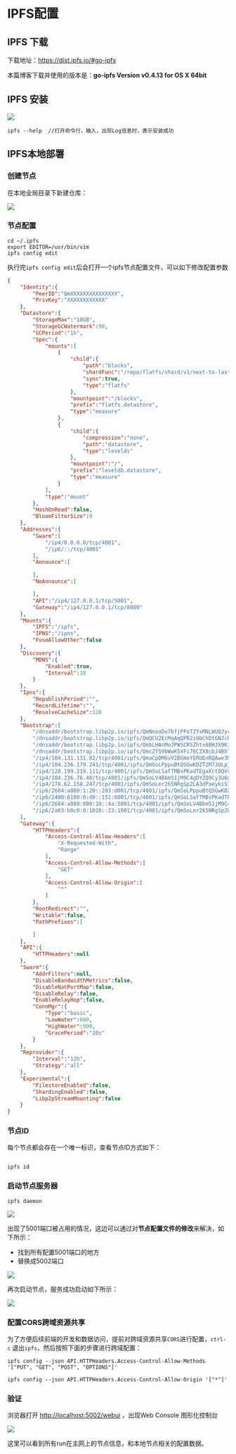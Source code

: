 # IPFS配置

## IPFS 下载

下载地址：<https://dist.ipfs.io/#go-ipfs>

本篇博客下载并使用的版本是：**go-ipfs Version v0.4.13 for OS X 64bit**

## IPFS 安装

![](http://daijiale-cn.oss-cn-hangzhou.aliyuncs.com/djl-blog-pic/ipfs/ipfs_install1.png)

```
ipfs --help  //打开命令行，输入，出现Log信息时，表示安装成功
```
## IPFS本地部署

### 创建节点

在本地全局目录下新建仓库：

![](http://daijiale-cn.oss-cn-hangzhou.aliyuncs.com/djl-blog-pic/ipfs/ipfs_init.png)

### 节点配置

```
cd ~/.ipfs
export EDITOR=/usr/bin/vim
ipfs config edit
```

执行完`ipfs config edit`后会打开一个ipfs节点配置文件，可以如下修改配置参数

```json
{
	"Identity":{
		"PeerID":"QmXXXXXXXXXXXXXXX",
		"PrivKey":"XXXXXXXXXXXX"
	},
	"Datastore":{
		"StorageMax":"10GB",
		"StorageGCWatermark":90,
		"GCPeriod":"1h",
		"Spec":{
			"mounts":[
				{
					"child":{
						"path":"blocks",
						"shardFunc":"/repo/flatfs/shard/v1/next-to-last/2",
						"sync":true,
						"type":"flatfs"
					},
					"mountpoint":"/blocks",
					"prefix":"flatfs.datastore",
					"type":"measure"
				},
				{
					"child":{
						"compression":"none",
						"path":"datastore",
						"type":"levelds"
					},
					"mountpoint":"/",
					"prefix":"leveldb.datastore",
					"type":"measure"
				}
			],
			"type":"mount"
		},
		"HashOnRead":false,
		"BloomFilterSize":0
	},
	"Addresses":{
		"Swarm":[
			"/ip4/0.0.0.0/tcp/4001",
			"/ip6/::/tcp/4001"
		],
		"Announce":[

		],
		"NoAnnounce":[

		],
		"API":"/ip4/127.0.0.1/tcp/5001",
		"Gateway":"/ip4/127.0.0.1/tcp/8080"
	},
	"Mounts":{
		"IPFS":"/ipfs",
		"IPNS":"/ipns",
		"FuseAllowOther":false
	},
	"Discovery":{
		"MDNS":{
			"Enabled":true,
			"Interval":10
		}
	},
	"Ipns":{
		"RepublishPeriod":"",
		"RecordLifetime":"",
		"ResolveCacheSize":128
	},
	"Bootstrap":[
		"/dnsaddr/bootstrap.libp2p.io/ipfs/QmNnooDu7bfjPFoTZYxMNLWUQJyrVwtbZg5gBMjTezGAJN",
		"/dnsaddr/bootstrap.libp2p.io/ipfs/QmQCU2EcMqAqQPR2i9bChDtGNJchTbq5TbXJJ16u19uLTa",
		"/dnsaddr/bootstrap.libp2p.io/ipfs/QmbLHAnMoJPWSCR5Zhtx6BHJX9KiKNN6tpvbUcqanj75Nb",
		"/dnsaddr/bootstrap.libp2p.io/ipfs/QmcZf59bWwK5XFi76CZX8cbJ4BhTzzA3gU1ZjYZcYW3dwt",
		"/ip4/104.131.131.82/tcp/4001/ipfs/QmaCpDMGvV2BGHeYERUEnRQAwe3N8SzbUtfsmvsqQLuvuJ",
		"/ip4/104.236.179.241/tcp/4001/ipfs/QmSoLPppuBtQSGwKDZT2M73ULpjvfd3aZ6ha4oFGL1KrGM",
		"/ip4/128.199.219.111/tcp/4001/ipfs/QmSoLSafTMBsPKadTEgaXctDQVcqN88CNLHXMkTNwMKPnu",
		"/ip4/104.236.76.40/tcp/4001/ipfs/QmSoLV4Bbm51jM9C4gDYZQ9Cy3U6aXMJDAbzgu2fzaDs64",
		"/ip4/178.62.158.247/tcp/4001/ipfs/QmSoLer265NRgSp2LA3dPaeykiS1J6DifTC88f5uVQKNAd",
		"/ip6/2604:a880:1:20::203:d001/tcp/4001/ipfs/QmSoLPppuBtQSGwKDZT2M73ULpjvfd3aZ6ha4oFGL1KrGM",
		"/ip6/2400:6180:0:d0::151:6001/tcp/4001/ipfs/QmSoLSafTMBsPKadTEgaXctDQVcqN88CNLHXMkTNwMKPnu",
		"/ip6/2604:a880:800:10::4a:5001/tcp/4001/ipfs/QmSoLV4Bbm51jM9C4gDYZQ9Cy3U6aXMJDAbzgu2fzaDs64",
		"/ip6/2a03:b0c0:0:1010::23:1001/tcp/4001/ipfs/QmSoLer265NRgSp2LA3dPaeykiS1J6DifTC88f5uVQKNAd"
	],
	"Gateway":{
		"HTTPHeaders":{
			"Access-Control-Allow-Headers":[
				"X-Requested-With",
				"Range"
			],
			"Access-Control-Allow-Methods":[
				"GET"
			],
			"Access-Control-Allow-Origin":[
				"*"
			]
		},
		"RootRedirect":"",
		"Writable":false,
		"PathPrefixes":[

		]
	},
	"API":{
		"HTTPHeaders":null
	},
	"Swarm":{
		"AddrFilters":null,
		"DisableBandwidthMetrics":false,
		"DisableNatPortMap":false,
		"DisableRelay":false,
		"EnableRelayHop":false,
		"ConnMgr":{
			"Type":"basic",
			"LowWater":600,
			"HighWater":900,
			"GracePeriod":"20s"
		}
	},
	"Reprovider":{
		"Interval":"12h",
		"Strategy":"all"
	},
	"Experimental":{
		"FilestoreEnabled":false,
		"ShardingEnabled":false,
		"Libp2pStreamMounting":false
	}
}
```

### 节点ID

每个节点都会存在一个唯一标识，查看节点ID方式如下：

```

ipfs id
```

### 启动节点服务器

```
ipfs daemon
```

![](http://daijiale-cn.oss-cn-hangzhou.aliyuncs.com/djl-blog-pic/ipfs/ipfs-daemon-error.png)

出现了5001端口被占用的情况，这边可以通过对**节点配置文件的修改**来解决，如下所示：

- 找到所有配置5001端口的地方
- 替换成5002端口

![](http://daijiale-cn.oss-cn-hangzhou.aliyuncs.com/djl-blog-pic/ipfs/ipfs-config-edit.png)

再次启动节点，服务成功启动如下所示：

![](http://daijiale-cn.oss-cn-hangzhou.aliyuncs.com/djl-blog-pic/ipfs/ipfs-run-successful.png)

### 配置CORS跨域资源共享

为了方便后续前端的开发和数据访问，提前对跨域资源共享`CORS`进行配置，`ctrl-c` 退出`ipfs`，然后按照下面的步骤进行跨域配置：

```
ipfs config --json API.HTTPHeaders.Access-Control-Allow-Methods '["PUT", "GET", "POST", "OPTIONS"]'

ipfs config --json API.HTTPHeaders.Access-Control-Allow-Origin '["*"]'
```

### 验证

浏览器打开 <http://localhost:5002/webui> ，出现Web Console 图形化控制台

![](http://daijiale-cn.oss-cn-hangzhou.aliyuncs.com/djl-blog-pic/ipfs/webui-connection.png)

这里可以看到所有run在主网上的节点信息，和本地节点相关的配置数据。

